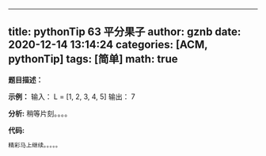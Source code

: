 
---
title: pythonTip 63 平分果子
author: gznb
date: 2020-12-14 13:14:24
categories: [ACM, pythonTip]
tags: [简单]
math: true
---

**题目描述：**


**示例：**
输入：
L = [1, 2, 3, 4, 5]
输出：
7


**分析:**
稍等片刻。。。。

**代码:**
```python
精彩马上继续。。。。。
```
